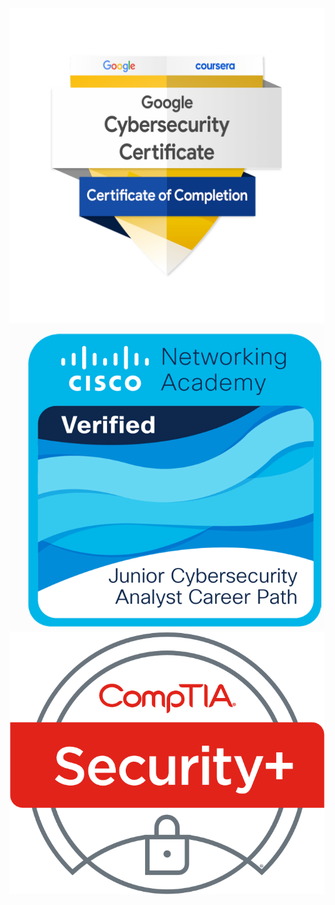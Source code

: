 ![Google Cybersecurity Certificate](https://github.com/guyleonchen/PNG-certs/blob/f24a65171e076010443138707ef8019803eafc47/Google-Cybersecurity-Certificate.png)
![Cisco Junior Cybersecurity Analyst](https://raw.githubusercontent.com/guyleonchen/PNG-certs/407cb49396938b88b4d2843d93a57efa474d5dc4/cisco%20anyl%20path.png)
![Security+ Badge](https://raw.githubusercontent.com/guyleonchen/PNG-certs/e88e8d0d36b7ad69fd3ba94034ae900dc4caeda1/sec%20plus.png)

